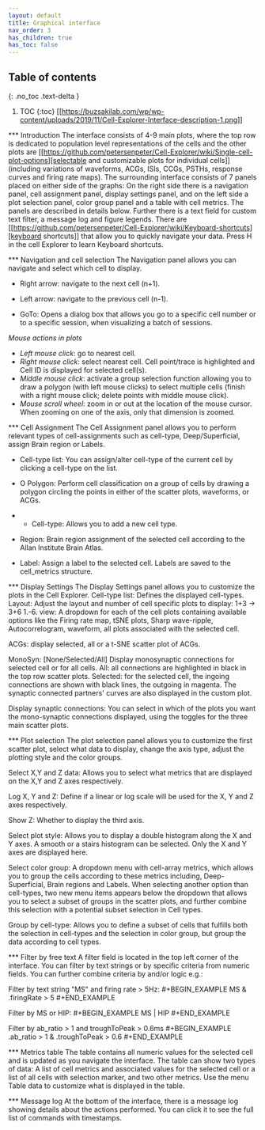 ```yaml
---
layout: default
title: Graphical interface
nav_order: 3
has_children: true
has_toc: false
---
```

## Table of contents
{: .no_toc .text-delta }

1. TOC
{:toc}
[[https://buzsakilab.com/wp/wp-content/uploads/2019/11/Cell-Explorer-Interface-description-1.png]]

*** Introduction
The interface consists of 4-9 main plots, where the top row is dedicated to population level representations of the cells and the other plots are [[https://github.com/petersenpeter/Cell-Explorer/wiki/Single-cell-plot-options][selectable and customizable plots for individual cells]] (including variations of waveforms, ACGs, ISIs, CCGs, PSTHs, response curves and firing rate maps). The surrounding interface consists of 7 panels placed on either side of the graphs: On the right side there is a navigation panel, cell assignment panel, display settings panel, and on the left side a plot selection panel, color group panel and a table with cell metrics. The panels are described in details below. Further there is a text field for custom text filter, a message log and figure legends. There are [[https://github.com/petersenpeter/Cell-Explorer/wiki/Keyboard-shortcuts][keyboard shortcuts]] that allow you to quickly navigate your data. Press H in the cell Explorer to learn Keyboard shortcuts.

*** Navigation and cell selection
The Navigation panel allows you can navigate and select which cell to display.
+ Right arrow: navigate to the next cell (n+1).

+ Left arrow: navigate to the previous cell (n-1).

+ GoTo: Opens a dialog box that allows you go to a specific cell number or to a specific session, when visualizing a batch of sessions.

*Mouse actions in plots*
+ *Left mouse click*: go to nearest cell. 
+ *Right mouse click*: select nearest cell. Cell point/trace is highlighted and Cell ID is displayed for selected cell(s).
+ *Middle mouse click*: activate a group selection function allowing you to draw a polygon (with left mouse clicks) to select multiple cells (finish with a right mouse click; delete points with middle mouse click).
+ *Mouse scroll wheel*: zoom in or out at the location of the mouse cursor. When zooming on one of the axis, only that dimension is zoomed. 

*** Cell Assignment
The Cell Assignment panel allows you to perform relevant types of cell-assignments such as cell-type, Deep/Superficial, assign Brain region or Labels.

+ Cell-type list: You can assign/alter cell-type of the current cell by clicking a cell-type on the list. 

+ O Polygon: Perform cell classification on a group of cells by drawing a polygon circling the points in either of the scatter plots, waveforms, or ACGs. 

+ + Cell-type: Allows you to add a new cell type.

+ Region: Brain region assignment of the selected cell according to the Allan Institute Brain Atlas.

+ Label: Assign a label to the selected cell. Labels are saved to the cell_metrics structure.

*** Display Settings
The Display Settings panel allows you to customize the plots in the Cell Explorer. 
Cell-type list: Defines the displayed cell-types. 
Layout: Adjust the layout and number of cell specific plots to display: 1+3 -> 3+6
1.-6. view: A dropdown for each of the cell plots containing available options like the Firing rate map, tSNE plots, Sharp wave-ripple, Autocorrelogram, waveform,  all plots associated with the selected cell.

ACGs: display selected, all or a t-SNE scatter plot of ACGs.

MonoSyn: [None/Selected/All] Display monosynaptic connections for selected cell or for all cells. All: all connections are highlighted in black in the top row scatter plots. Selected: for the selected cell, the ingoing connections are shown with black lines, the outgoing in magenta. The synaptic connected partners' curves are also displayed in the custom plot.

Display synaptic connections: You can select in which of the plots you want the mono-synaptic connections displayed, using the toggles for the three main scatter plots.

*** Plot selection
The plot selection panel allows you to customize the first scatter plot, select what data to display, change the axis type, adjust the plotting style and the color groups.

Select X,Y and Z data: Allows you to select what metrics that are displayed on the X,Y and Z axes respectively.

Log X, Y and Z: Define if a linear or log scale will be used for the X, Y and Z axes respectively.

Show Z: Whether to display the third axis.

Select plot style: Allows you to display a double histogram along the X and Y axes. A smooth or a stairs histogram can be selected. Only the X and Y axes are displayed here.

Select color group: A dropdown menu with cell-array metrics, which allows you to group the cells according to these metrics including, Deep-Superficial, Brain regions and Labels. When selecting another option than cell-types, two new menu items appears below the dropdown that allows you to select a subset of groups in the scatter plots, and further combine this selection with a potential subset selection in Cell types.

Group by cell-type: Allows you to define a subset of cells that fulfills both the selection in cell-types and the selection in color group, but group the data according to cell types.

*** Filter by free text
A filter field is located in the top left corner of the interface. You can filter by text strings or by specific criteria from numeric fields. You can further combine criteria by and/or logic e.g.:

Filter by text string "MS" and firing rate > 5Hz: 
#+BEGIN_EXAMPLE
MS & .firingRate > 5
#+END_EXAMPLE

Filter by MS or HIP:
#+BEGIN_EXAMPLE
MS | HIP
#+END_EXAMPLE

Filter by ab_ratio > 1 and troughToPeak > 0.6ms
#+BEGIN_EXAMPLE
.ab_ratio > 1 & .troughToPeak > 0.6
#+END_EXAMPLE

*** Metrics table
The table contains all numeric values for the selected cell and is updated as you navigate the interface. The table can show two types of data: A list of cell metrics and associated values for the selected cell or a list of all cells with selection marker, and two other metrics. Use the menu Table data to customize what is displayed in the table.

*** Message log
At the bottom of the interface, there is a message log showing details about the actions performed. You can click it to see the full list of commands with timestamps. 
